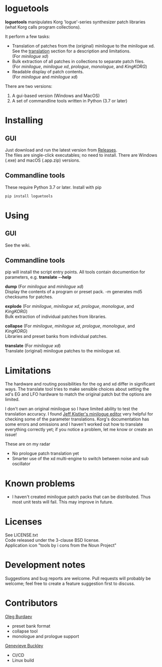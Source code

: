 # loguetools

**loguetools** manipulates Korg 'logue'-series synthesizer patch libraries (what Korg calls program collections).

It perform a few tasks:
* Translation of patches from the (original) minilogue to the minilogue xd. See the [translation](#translation) section for a description and limitations.  
(For *minilogue xd*)
* Bulk extraction of all patches in collections to separate patch files.  
(For *minilogue*, *minilogue xd*, *prologue*, *monologue*, and *KingKORG*)
* Readable display of patch contents.  
(For *minilogue* and *minilogue xd*)

There are two versions:
1. A gui-based version (Windows and MacOS)
2. A set of commandline tools written in Python (3.7 or later)

# Installing
## GUI
Just download and run the latest version from [Releases](https://github.com/gazzar/loguetools/releases/latest).  
The files are single-click executables; no need to install. There are Windows (.exe) and macOS (.app.zip) versions.

## Commandline tools
These require Python 3.7 or later.
Install with pip

```bash
pip install loguetools
```

# Using

## GUI

See the wiki.

## Commandline tools
pip will install the script entry points. All tools contain documention for parameters, e.g. **translate --help**

**dump** (For *minilogue* and *minilogue xd*)  
Display the contents of a program or preset pack. -m generates md5 checksums for patches.

**explode** (For *minilogue*, *minilogue xd*, *prologue*, *monologue*, and *KingKORG*)  
Bulk extraction of individual patches from libraries.

**collapse** (For *minilogue*, *minilogue xd*, *prologue*, *monologue*, and *KingKORG*)  
Libraries and preset banks from individual patches.

**translate** (For *minilogue xd*)  
Translate (original) minilogue patches to the minilogue xd.


# Limitations

The hardware and routing possibilities for the og and xd differ in significant ways. The translate tool tries to make sensible choices about setting the xd's EG and LFO hardware to match the original patch but the options are limited.

I don't own an original minilogue so I have limited ability to test the translation accuracy. I found [Jeff Kistler's minilogue editor](https://github.com/jeffkistler/minilogue-editor) very helpful for checking some of the parameter translations. Korg's documentation has some errors and omissions and I haven't worked out how to translate everything correctly yet; if you notice a problem, let me know or create an issue!

These are on my radar
* No prologue patch translation yet
* Smarter use of the xd multi-engine to switch between noise and sub oscillator

# Known problems
* I haven't created minilogue patch packs that can be distributed. Thus most unit tests will fail. This may improve in future.

# Licenses
See LICENSE.txt  
Code released under the 3-clause BSD license.  
Application icon "tools by i cons from the Noun Project"

# Development notes
Suggestions and bug reports are welcome. Pull requests will probably be welcome; feel free to create a feature suggestion first to discuss.

# Contributors
[Oleg Burdaev](https://github.com/dukesrg/)
* preset bank format
* collapse tool
* monologue and prologue support
  
[Genevieve Buckley](https://github.com/GenevieveBuckley)  
* CI/CD
* Linux build